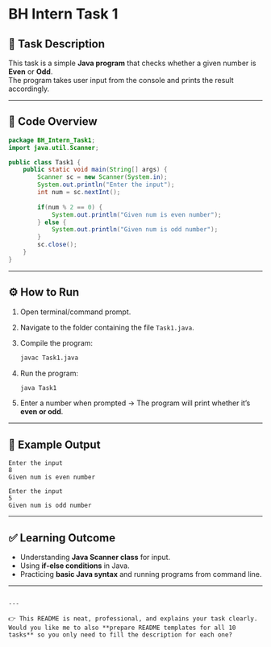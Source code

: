 

# BH Intern Task 1

## 📌 Task Description
This task is a simple **Java program** that checks whether a given number is **Even** or **Odd**.  
The program takes user input from the console and prints the result accordingly.

---

## 📝 Code Overview
```java
package BH_Intern_Task1;
import java.util.Scanner;

public class Task1 {
    public static void main(String[] args) {
        Scanner sc = new Scanner(System.in);
        System.out.println("Enter the input");
        int num = sc.nextInt();
        
        if(num % 2 == 0) {
            System.out.println("Given num is even number");
        } else {
            System.out.println("Given num is odd number");
        }
        sc.close();			
    }
}
````

---

## ⚙️ How to Run

1. Open terminal/command prompt.
2. Navigate to the folder containing the file `Task1.java`.
3. Compile the program:

   ```bash
   javac Task1.java
   ```
4. Run the program:

   ```bash
   java Task1
   ```
5. Enter a number when prompted → The program will print whether it’s **even or odd**.

---

## 🎯 Example Output

```
Enter the input
8
Given num is even number
```

```
Enter the input
5
Given num is odd number
```

---

## ✅ Learning Outcome

* Understanding **Java Scanner class** for input.
* Using **if-else conditions** in Java.
* Practicing **basic Java syntax** and running programs from command line.

---

```

---

👉 This README is neat, professional, and explains your task clearly.  
Would you like me to also **prepare README templates for all 10 tasks** so you only need to fill the description for each one?
```
